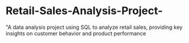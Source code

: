 # Retail-Sales-Analysis-Project-
 "A data analysis project using SQL to analyze retail sales, providing key insights on customer behavior and product performance
